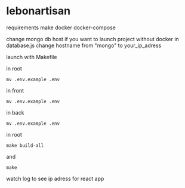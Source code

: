 # lebonartisan

requirements
make
docker
docker-compose

change mongo db host if you want to launch project without docker
in database.js change hostname from "mongo" to your_ip_adress

launch with Makefile

in root 
````
mv .env.example .env
````

in front
````
mv .env.example .env
````

in back
````
mv .env.example .env
````

in root 
````
make build-all
````
and
````
make
````

watch log to see ip adress for react app